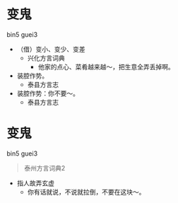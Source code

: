 # 变鬼
bin5 guei3
+ （借）变小、变少、变差
  * 兴化方言词典
    - 他家的点心、菜肴越来越～，把生意全弄丢掉啊。
+ 装腔作势。
  * 泰县方言志
+ 装腔作势：你不要～。
  * 泰县方言志

# 变鬼
bin5 guei3
> 泰州方言词典2
- 指人故弄玄虚
  - 你有话就说，不说就拉倒，不要在这块～。

